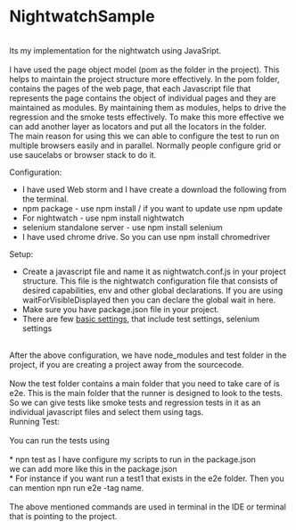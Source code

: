 # NightwatchSample
<br />
Its my implementation for the nightwatch using JavaSript.<br />
<br />
I have used the page object model (pom as the folder in the project). This helps to maintain the project structure more effectively. In the pom folder, contains the pages of the web page, that each Javascript file that represents the page contains the object of individual pages and they are maintained as modules. By maintaining them as modules, helps to drive the regression and the smoke tests effectively. To make this more effective we can add another layer as locators and put all the locators in the folder.
<br />
The main reason for using this we can able to configure the test to run on multiple browsers easily and in parallel. Normally people configure grid or use saucelabs or browser stack to do it. 

Configuration:
<br />
* I have used Web storm and I have create a download the following from the terminal.
* npm package - use npm install / if you want to update use npm update
* For nightwatch - use npm install nightwatch
* selenium standalone server - use npm install selenium
* I have used chrome drive. So you can use npm install chromedriver

Setup:
<br />
* Create a javascript file and name it as nightwatch.conf.js in your project structure. This file is the nightwatch configuration file that consists of desired capabilities, env and other global declarations. If you are using waitForVisibleDisplayed then you can declare the global wait in here.
* Make sure you have package.json file in your project.
* There are few [basic settings](https://github.com/psuryateja123/NightwatchSample/blob/master/Basic%20Settings), that include test settings, selenium settings
<br />
After the above configuration, we have node_modules and test folder in the project, if you are creating a project away from the sourcecode. <br />
<br />
Now the test folder contains a main folder that you need to take care of is e2e. This is the main folder that the runner is designed to look to the tests. So we can give tests like smoke tests and regression tests in it as an individual javascript files and select them using tags.

<br />
Running Test:<br />
<br />
You can run the tests using <br />
<br />
* npn test as I have configure my scripts to run in the package.json
<br />
we can add more like this in the package.json
<br />
* For instance if you want run a test1 that exists in the e2e folder. Then you can mention npn run e2e -tag name.
<br />
<br />The above mentioned commands are used in terminal in the IDE or terminal that is pointing to the project.


